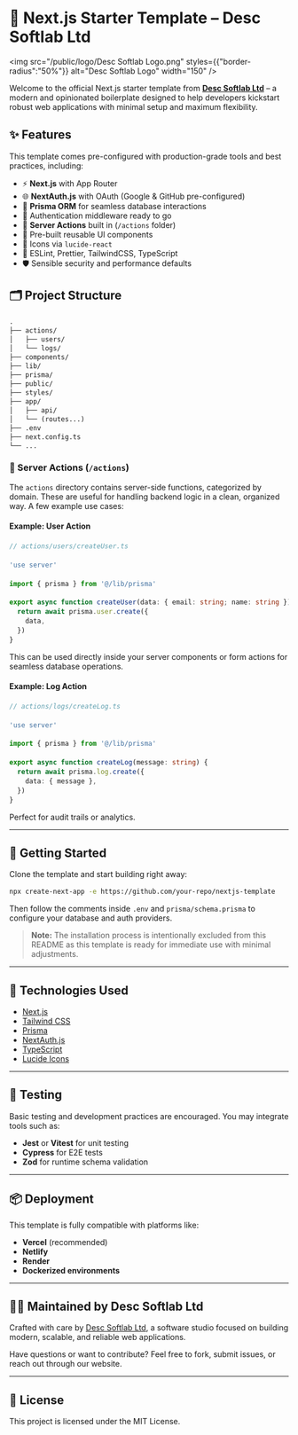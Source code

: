 
# 🧩 Next.js Starter Template – Desc Softlab Ltd
<img src="/public/logo/Desc Softlab Logo.png" styles={{"border-radius":"50%"}} alt="Desc Softlab Logo" width="150" />

Welcome to the official Next.js starter template from **[Desc Softlab Ltd](https://descsoftlab.com)** – a modern and opinionated boilerplate designed to help developers kickstart robust web applications with minimal setup and maximum flexibility.

## ✨ Features

This template comes pre-configured with production-grade tools and best practices, including:

- ⚡ **Next.js** with App Router
- 🌐 **NextAuth.js** with OAuth (Google & GitHub pre-configured)
- 💾 **Prisma ORM** for seamless database interactions
- 🔐 Authentication middleware ready to go
- 🧠 **Server Actions** built in (`/actions` folder)
- 🧱 Pre-built reusable UI components
- 🎨 Icons via `lucide-react`
- 🧼 ESLint, Prettier, TailwindCSS, TypeScript
- 🛡️ Sensible security and performance defaults

## 🗂️ Project Structure

```
.
├── actions/
│   ├── users/
│   └── logs/
├── components/
├── lib/
├── prisma/
├── public/
├── styles/
├── app/
│   ├── api/
│   └── (routes...)
├── .env
├── next.config.ts
└── ...
```

### 🔄 Server Actions (`/actions`)

The `actions` directory contains server-side functions, categorized by domain. These are useful for handling backend logic in a clean, organized way. A few example use cases:

#### Example: User Action

```ts
// actions/users/createUser.ts

'use server'

import { prisma } from '@/lib/prisma'

export async function createUser(data: { email: string; name: string }) {
  return await prisma.user.create({
    data,
  })
}
```

This can be used directly inside your server components or form actions for seamless database operations.

#### Example: Log Action

```ts
// actions/logs/createLog.ts

'use server'

import { prisma } from '@/lib/prisma'

export async function createLog(message: string) {
  return await prisma.log.create({
    data: { message },
  })
}
```

Perfect for audit trails or analytics.

---

## 🚀 Getting Started

Clone the template and start building right away:

```bash
npx create-next-app -e https://github.com/your-repo/nextjs-template
```

Then follow the comments inside `.env` and `prisma/schema.prisma` to configure your database and auth providers.

> **Note:** The installation process is intentionally excluded from this README as this template is ready for immediate use with minimal adjustments.

---

## 🔧 Technologies Used

- [Next.js](https://nextjs.org/)
- [Tailwind CSS](https://tailwindcss.com/)
- [Prisma](https://www.prisma.io/)
- [NextAuth.js](https://next-auth.js.org/)
- [TypeScript](https://www.typescriptlang.org/)
- [Lucide Icons](https://lucide.dev/)

---

## 🧪 Testing

Basic testing and development practices are encouraged. You may integrate tools such as:

- **Jest** or **Vitest** for unit testing
- **Cypress** for E2E tests
- **Zod** for runtime schema validation

---

## 📦 Deployment

This template is fully compatible with platforms like:

- **Vercel** (recommended)
- **Netlify**
- **Render**
- **Dockerized environments**

---

## 👨‍💻 Maintained by Desc Softlab Ltd

Crafted with care by [Desc Softlab Ltd](https://descsoftlab.com), a software studio focused on building modern, scalable, and reliable web applications.

Have questions or want to contribute? Feel free to fork, submit issues, or reach out through our website.

---

## 📄 License

This project is licensed under the MIT License.
